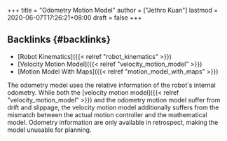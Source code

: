 +++
title = "Odometry Motion Model"
author = ["Jethro Kuan"]
lastmod = 2020-06-07T17:26:21+08:00
draft = false
+++

## Backlinks {#backlinks}

- [Robot Kinematics]({{< relref "robot_kinematics" >}})
- [Velocity Motion Model]({{< relref "velocity_motion_model" >}})
- [Motion Model With Maps]({{< relref "motion_model_with_maps" >}})

The odometry model uses the relative information of the robot's
internal odometry. While both the [velocity motion model]({{< relref "velocity_motion_model" >}}) and the
odometry motion model suffer from drift and slippage, the velocity
motion model additionally suffers from the mismatch between the actual
motion controller and the mathematical model. Odometry information are
only available in retrospect, making the model unusable for planning.
